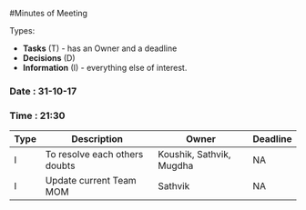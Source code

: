 #Minutes of Meeting

Types:
* **Tasks** (T) - has an Owner and a deadline
* **Decisions** (D)
* **Information** (I) - everything else of interest.

### Date : 31-10-17
### Time : 21:30

Type | Description | Owner | Deadline
---- | ---- | ---- | ----
I | To resolve each others doubts| Koushik, Sathvik, Mugdha | NA 
I | Update current Team MOM| Sathvik | NA 
